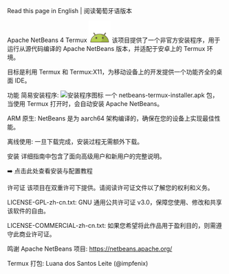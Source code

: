 Read this page in English | 阅读葡萄牙语版本

Apache NetBeans 4 Termux <img src="./android-icon.png" width="50" alt="安卓图标">
该项目提供了一个非官方安装程序，用于运行从源代码编译的 Apache NetBeans 版本，并适配于安卓上的 Termux 环境。

目标是利用 Termux 和 Termux:X11，为移动设备上的开发提供一个功能齐全的桌面 IDE。

功能
简易安装程序: <img src="./installer-icon.jpg" width="20" alt="安装程序图标"> 一个 netbeans-termux-installer.apk 包，当使用 Termux 打开时，会自动安装 Apache NetBeans。

ARM 原生: NetBeans 是为 aarch64 架构编译的，确保在您的设备上实现最佳性能。

离线使用: 一旦下载完成，安装过程无需额外下载。

安装
详细指南中包含了面向高级用户和新用户的完整说明。

➡️ 点击此处查看安装与配置教程

许可证
该项目在双重许可下提供。请阅读许可证文件以了解您的权利和义务。

LICENSE-GPL-zh-cn.txt: GNU 通用公共许可证 v3.0，保障您使用、修改和共享该软件的自由。

LICENSE-COMMERCIAL-zh-cn.txt: 如果您希望将此作品用于盈利目的，则需遵守此商业许可证。

鸣谢
Apache NetBeans 项目: https://netbeans.apache.org/

Termux 打包: Luana dos Santos Leite (@impfenix)
